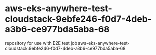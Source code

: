 # aws-eks-anywhere-test-cloudstack-9ebfe246-f0d7-4deb-a3b6-ce977bda5aba-68
repository for use with E2E test job aws-eks-anywhere-test-cloudstack:9ebfe246-f0d7-4deb-a3b6-ce977bda5aba-68
